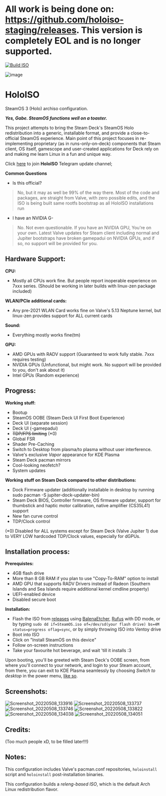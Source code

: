 # All work is being done on: https://github.com/holoiso-staging/releases. This version is completely EOL and is no longer supported.







[![Build ISO](https://github.com/theVakhovskeIsTaken/holoiso/actions/workflows/build.yml/badge.svg)](https://github.com/theVakhovskeIsTaken/holoiso/actions/workflows/build.yml)

![image](https://user-images.githubusercontent.com/97450182/167457908-07be1a60-7e86-4bef-b7f0-6bd19efd8b24.png)
# HoloISO
SteamOS 3 (Holo) archiso configuration.

***Yes, Gabe. SteamOS functions well on a toaster.***

This project attempts to bring the Steam Deck's SteamOS Holo redistribution into a generic, installable format, and provide a close-to-official SteamOS experience.
Main point of this project focuses in re-implementing proprietary (as in runs-only-on-deck) components that Steam client, OS itself, gamescope and user-created applications for Deck rely on and making me learn Linux in a fun and unique way.

Click [here](https://t.me/HoloISO) to join **HoloISO** Telegram update channel;

**Common Questions**

- Is this official?
> No, but it may as well be 99% of the way there. Most of the code and packages, are straight from Valve, with zero possible edits, and the ISO is being built same rootfs bootstrap as all HoloISO installations run
- I have an NVIDIA G-
> No. Not even questionable. If you have an NVIDIA GPU, You're on your own. Latest Valve updates for Steam client including normal and Jupiter bootstraps have broken gamepadui on NVIDIA GPUs, and if so, no support will be provided for you.

Hardware Support:
-
**CPU:**
- Mostly all CPUs work fine. But people report inoperable experience on 7xxx series. (Should be working in later builds with linux-zen package included)

**WLAN/PCIe additional cards:**
- Any pre-2021 WLAN Card works fine on Valve's 5.13 Neptune kernel, but linux-zen provides support for ALL current cards

**Sound:**
- Everything mostly works fine(tm)

**GPU:**
- AMD GPUs with RADV support (Guaranteed to work fully stable. 7xxx requires testing)
- NVIDIA GPUs (Unfunctional, but might work. No support will be provided to you, don't ask about it)
- Intel GPUs (Random experience)

Progress:
-
**Working stuff:**
- Bootup
- SteamOS OOBE (Steam Deck UI First Boot Experience)
- Deck UI (separate session)
- Deck UI (-gamepadui)
- ~~TDP/FPS limiting~~ (*0)
- Global FSR
- Shader Pre-Caching
- Switch to Desktop from plasma/to plasma without user interference.
- Valve's exclusive *Vapor* appearance for KDE Plasma
- Steam Deck pacman mirrors
- Cool-looking neofetch?
- System updates

**Working stuff on Steam Deck compared to other distributions:**
- Dock Firmware updater (additionally installable in desktop by running sudo pacman -S jupiter-dock-updater-bin)
- Steam Deck BIOS, Controller firmware, OS firmware updater, support for thumbstick and haptic motor calibration, native amplifier (CS35L41) support
- New fan curve control
- TDP/Clock control

(*0) Disabled for ALL systems except for Steam Deck (Valve Jupiter 1) due to VERY LOW hardcoded TDP/Clock values, especially for dGPUs.

Installation process:
-
**Prerequistes:**
- 4GB flash drive
- More than 8 GB RAM if you plan to use "Copy-To-RAM" option to install
- AMD GPU that supports RADV Drivers instead of Radeon (Southern Islands and Sea Islands require additional kernel cmdline property)
- UEFI-enabled device
- Disabled secure boot

**Installation:**
- Flash the ISO from [releases](https://github.com/bhaiest/holoiso/releases/latest) using [BalenaEtcher](https://www.balena.io/etcher/), [Rufus](https://rufus.ie) with DD mode, or by typing `sudo dd if=SteamOS.iso of=/dev/sd(your flash drive) bs=4M status=progress oflag=sync`, or by simply throwing ISO into Ventoy drive
- Boot into ISO
- Click on "Install SteamOS on this device"
- Follow on-screen instructions
- Take your favourite hot beverage, and wait 'till it installs :3

Upon booting, you'll be greeted with Steam Deck's OOBE screen, from where you'll connect to your network, and login to your Steam account, from there, you can exit to KDE Plasma seamlessly by choosing *Switch to desktop* in the power menu, [like so](https://www.youtube.com/watch?v=smfwna2iHho).

Screenshots:
-
![Screenshot_20220508_133916](https://user-images.githubusercontent.com/97450182/167292656-1679e007-4701-4a3c-89ee-2104b5eb12cd.png)
![Screenshot_20220508_133737](https://user-images.githubusercontent.com/97450182/167292672-8bc9032d-4a21-4528-ab7e-b9dbc25a0664.png)
![Screenshot_20220508_133746](https://user-images.githubusercontent.com/97450182/167292722-a68806c1-5768-4790-a8e7-108d7c72bb08.png)
![Screenshot_20220508_133822](https://user-images.githubusercontent.com/97450182/167292731-86fed590-0260-4c5e-ac13-05d284b5fd24.png)
![Screenshot_20220508_134038](https://user-images.githubusercontent.com/97450182/167292734-90036b5f-2571-438e-8951-8d731cd4ae93.png)
![Screenshot_20220508_134051](https://user-images.githubusercontent.com/97450182/167292738-a70d266f-814d-4352-8d38-b920ae3f3381.png)

Credits:
-
(Too much people xD, to be filled later!!!)

Notes:
-

This configuration includes Valve's pacman.conf repositories, `holoinstall` script and `holoinstall` post-installation binaries.

This configuration builds a *releng-based ISO*, which is the default Arch Linux redistribution flavor.
